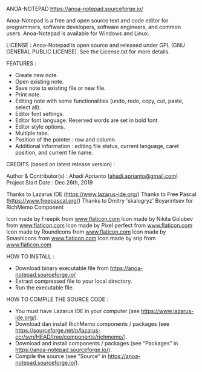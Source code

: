 ANOA-NOTEPAD
https://anoa-notepad.sourceforge.io/

Anoa-Notepad is a free and open source text and code editor for programmers, software developers, software engineers, and common users.
Anoa-Notepad is available for Windows and Linux.


LICENSE :
Anoa-Notepad is open source and released under GPL (GNU GENERAL PUBLIC LICENSE). See the License.txt for more details. 


FEATURES :
- Create new note.
- Open existing note.
- Save note to existing file or new file.
- Print note.
- Editing note with some functionalities (undo, redo, copy, cut, paste, select all).
- Editor font settings.
- Editor font language. Reserved words are set in bold font.
- Editor style options.
- Multiple tabs.
- Position of the pointer : row and column.
- Additional information : editing file status, current language, caret position, and current file name.


CREDITS (based on latest release version) :

Author & Contributor(s) : Ahadi Aprianto (ahadi.aprianto@gmail.com)
Project Start Date : Dec 26th, 2019

Thanks to Lazarus IDE (https://www.lazarus-ide.org/)
Thanks to Free Pascal (https://www.freepascal.org/)
Thanks to Dmitry 'skalogryz' Boyarintsev for RichMemo Component

Icon made by Freepik from www.flaticon.com
Icon made by Nikita Golubev from www.flaticon.com
Icon made by Pixel perfect from www.flaticon.com
Icon made by Roundicons from www.flaticon.com
Icon made by Smashicons from www.flaticon.com
Icon made by srip from www.flaticon.com


HOW TO INSTALL :

- Download binary executable file from https://anoa-notepad.sourceforge.io/
- Extract compressed file to your local directory.
- Run the executable file.


HOW TO COMPILE THE SOURCE CODE :

- You must have Lazarus IDE in your computer (see https://www.lazarus-ide.org/).
- Download dan install RichMemo components / packages (see https://sourceforge.net/p/lazarus-ccr/svn/HEAD/tree/components/richmemo/).
- Download and install components / packages (see "Packages" in https://anoa-notepad.sourceforge.io/).
- Compile the source (see "Source" in https://anoa-notepad.sourceforge.io/).



